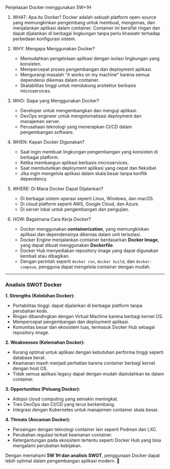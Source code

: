 Penjelasan Docker menggunakan 5W+1H

1. WHAT: Apa itu Docker?
   Docker adalah sebuah platform open-source yang memungkinkan pengembang untuk membuat, mengemas, dan menjalankan aplikasi dalam container. Container ini bersifat ringan dan dapat dijalankan di berbagai lingkungan tanpa perlu khawatir terhadap perbedaan konfigurasi sistem.  

2. WHY: Mengapa Menggunakan Docker?
   - Memudahkan pengelolaan aplikasi dengan isolasi lingkungan yang konsisten.  
   - Mempercepat proses pengembangan dan deployment aplikasi.  
   - Mengurangi masalah "it works on my machine" karena semua dependensi dikemas dalam container.  
   - Skalabilitas tinggi untuk mendukung arsitektur berbasis microservices.  

3. WHO: Siapa yang Menggunakan Docker?
   - Developer untuk mengembangkan dan menguji aplikasi.  
   - DevOps engineer untuk mengotomatisasi deployment dan manajemen server.  
   - Perusahaan teknologi yang menerapkan CI/CD dalam pengembangan software.  

4. WHEN: Kapan Docker Digunakan?
   - Saat ingin membuat lingkungan pengembangan yang konsisten di berbagai platform.  
   - Ketika membangun aplikasi berbasis microservices.  
   - Saat membutuhkan deployment aplikasi yang cepat dan fleksibel.  
   - Jika ingin mengelola aplikasi dalam skala besar tanpa konflik dependency.  

5. WHERE: Di Mana Docker Dapat Dijalankan?
   - Di berbagai sistem operasi seperti Linux, Windows, dan macOS.  
   - Di cloud platform seperti AWS, Google Cloud, dan Azure.  
   - Di server lokal untuk pengembangan dan pengujian.  

6. HOW: Bagaimana Cara Kerja Docker?
   - Docker menggunakan **containerization**, yang memungkinkan aplikasi dan dependensinya dikemas dalam unit terisolasi.  
   - Docker Engine menjalankan container berdasarkan **Docker Image**, yang dapat dibuat menggunakan **Dockerfile**.  
   - Docker Hub menyediakan repository image yang dapat digunakan kembali atau dibagikan.  
   - Dengan perintah seperti `docker run`, `docker build`, dan `docker-compose`, pengguna dapat mengelola container dengan mudah.  

---

### **Analisis SWOT Docker**  

**1. Strengths (Kelebihan Docker):**  
   - Portabilitas tinggi: dapat dijalankan di berbagai platform tanpa perubahan kode.  
   - Ringan dibandingkan dengan Virtual Machine karena berbagi kernel OS.  
   - Mempercepat pengembangan dan deployment aplikasi.  
   - Komunitas besar dan ekosistem luas, termasuk Docker Hub sebagai repository image.  

**2. Weaknesses (Kelemahan Docker):**  
   - Kurang optimal untuk aplikasi dengan kebutuhan performa tinggi seperti database berat.  
   - Keamanan masih menjadi perhatian karena container berbagi kernel dengan host OS.  
   - Tidak semua aplikasi legacy dapat dengan mudah dipindahkan ke dalam container.  

**3. Opportunities (Peluang Docker):**  
   - Adopsi cloud computing yang semakin meningkat.  
   - Tren DevOps dan CI/CD yang terus berkembang.  
   - Integrasi dengan Kubernetes untuk manajemen container skala besar.  

**4. Threats (Ancaman Docker):**  
   - Persaingan dengan teknologi container lain seperti Podman dan LXC.  
   - Perubahan regulasi terkait keamanan container.  
   - Ketergantungan pada ekosistem tertentu seperti Docker Hub yang bisa mengalami perubahan kebijakan.  

Dengan memahami **5W 1H dan analisis SWOT**, penggunaan Docker dapat lebih optimal dalam pengembangan aplikasi modern. 🚀